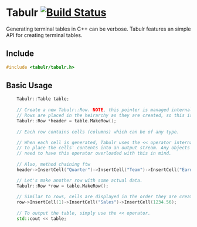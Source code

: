 # Tabulr [![Build Status](https://travis-ci.org/ricanontherun/tabulr.svg?branch=master)](https://travis-ci.org/ricanontherun/tabulr)
Generating terminal tables in C++ can be verbose. Tabulr features an simple API for creating terminal tables.


## Include
```cpp
#include <tabulr/tabulr.h>
```

## Basic Usage
```cpp
    Tabulr::Table table;
    
    // Create a new Tabulr::Row. NOTE, this pointer is managed internally by table, don't delete it.
    // Rows are placed in the heirarchy as they are created, so this is the top row.
    Tabulr::Row *header = table.MakeRow();
    
    // Each row contains cells (columns) which can be of any type.

    // When each cell is generated, Tabulr uses the << operator internally
    // to place the cells' contents into an output stream. Any objects inserted into cells
    // need to have this operator overloaded with this in mind.
        
    // Also, method chaining ftw
    header->InsertCell("Quarter")->InsertCell("Team")->InsertCell("Earnings");

    // Let's make another row with some actual data.
    Tabulr::Row *row = table.MakeRow();
    
    // Similar to rows, cells are displayed in the order they are created.
    row->InsertCell(1)->InsertCell("Sales")->InsertCell(1234.56);
    
    // To output the table, simply use the << operator.
    std::cout << table;
```
